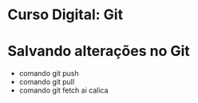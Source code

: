 # Curso Digital: Git

# Salvando alterações no Git
* comando git push
* comando git pull
* comando git fetch
  ai calica
